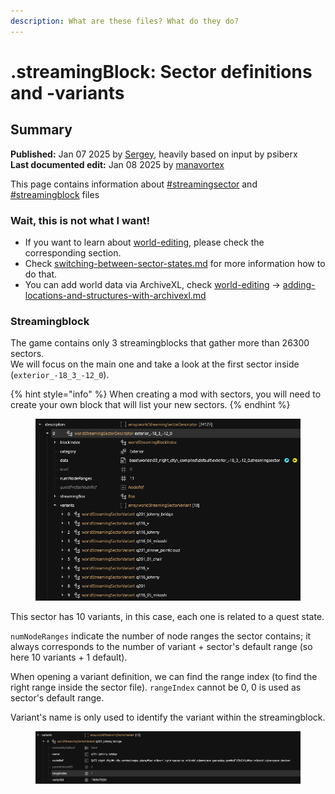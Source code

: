```yaml
---
description: What are these files? What do they do?
---
```


# .streamingBlock: Sector definitions and -variants

## Summary

**Published:** Jan 07 2025 by [Sergey](https://app.gitbook.com/u/N691cVEMA0Nmecc6QHIAM73aI0z1 "mention"), heavily based on input by psiberx\
**Last documented edit:** Jan 08 2025 by [manavortex](https://app.gitbook.com/u/NfZBoxGegfUqB33J9HXuCs6PVaC3 "mention")

This page contains information about [#streamingsector](.streamingblock-sector-definitions-and-variants.md#streamingsector "mention") and [#streamingblock](.streamingblock-sector-definitions-and-variants.md#streamingblock "mention") files

### Wait, this is not what I want!

* If you want to learn about [world-editing](../../../../modding-guides/world-editing/ "mention"), please check the corresponding section.
* Check [switching-between-sector-states.md](../../../../modding-guides/world-editing/archived-guides/switching-between-sector-states.md "mention") for more information how to do that.
* You can add world data via ArchiveXL, check [world-editing](../../../../modding-guides/world-editing/ "mention") -> [adding-locations-and-structures-with-archivexl.md](../../../../modding-guides/world-editing/archived-guides/adding-locations-and-structures-with-archivexl.md "mention")

### Streamingblock

The game contains only 3 streamingblocks that gather more than 26300 sectors.\
We will focus on the main one and take a look at the first sector inside (`exterior_-18_3_-12_0`).

{% hint style="info" %}
When creating a mod with sectors, you will need to create your own block that will list your new sectors.
{% endhint %}

<figure><img src="../../../../.gitbook/assets/world_streamingsector__block (1).png" alt=""><figcaption></figcaption></figure>

This sector has 10 variants, in this case, each one is related to a quest state.

`numNodeRanges` indicate the number of node ranges the sector contains; it always corresponds to the number of variant + sector's default range (so here 10 variants + 1 default).

When opening a variant definition, we can find the range index (to find the right range inside the sector file). `rangeIndex` cannot be 0, 0 is used as sector's default range.

Variant's name is only used to identify the variant within the streamingblock.

<figure><img src="../../../../.gitbook/assets/world_streamingsector__block_variant.png" alt=""><figcaption></figcaption></figure>
